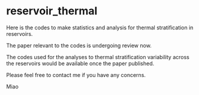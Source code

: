 # reservoir_thermal
Here is the codes to make statistics and analysis for thermal stratification in reservoirs.

The paper relevant to the codes is undergoing review now.

The codes used for the analyses to thermal stratification variability across the reservoirs would be available once the paper published.

Please feel free to contact me if you have any concerns.

Miao
